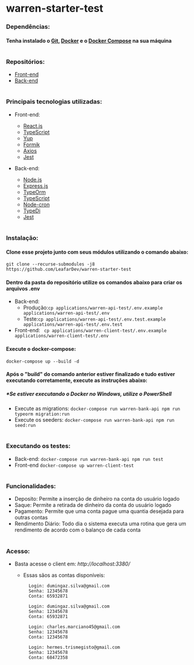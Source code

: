 # warren-starter-test

### Dependências:

#### Tenha instalado o [Git](https://git-scm.com/downloads), [Docker](https://docs.docker.com/engine/install/) e o [Docker Compose](https://docs.docker.com/compose/install/) na sua máquina

#

### Repositórios:

* [Front-end](https://github.com/LeafarDev/warren-client-test/blob/main/README.md)
* [Back-end](https://github.com/LeafarDev/warren-api-test/blob/main/README.md)

#
### Principais tecnologias utilizadas:

* Front-end:
    * [React.js](https://reactjs.org/)
    * [TypeScript](https://www.typescriptlang.org/)
    * [Yup](https://github.com/jquense/yup)
    * [Formik](https://formik.org/)
    * [Axios](https://github.com/axios/axios)
    * [Jest](https://jestjs.io/)
    
* Back-end:
    * [Node.js](https://nodejs.org/en/)
    * [Express.js](https://expressjs.com/)
    * [TypeOrm](https://typeorm.io/#/)
    * [TypeScript](https://www.typescriptlang.org/)
    * [Node-cron](https://github.com/kelektiv/node-cron)
    * [TypeDi](https://github.com/typestack/typedi)
    * [Jest](https://jestjs.io/)
#
### Instalação:

#### Clone esse projeto junto com seus módulos utilizando o comando abaixo:

```git clone --recurse-submodules -j8 https://github.com/LeafarDev/warren-starter-test```

#### Dentro da pasta do repositório utilize os comandos abaixo para criar os arquivos .env

* Back-end:
    * Produção:``` cp applications/warren-api-test/.env.example applications/warren-api-test/.env ```
    * Teste:``` cp applications/warren-api-test/.env.test.example applications/warren-api-test/.env.test ```
* Front-end:
  ``` cp applications/warren-client-test/.env.example applications/warren-client-test/.env```

#### Execute o docker-compose:

```docker-compose up --build -d```

#### Após o "build" do comando anterior estiver finalizado e tudo estiver executando corretamente, execute as instruções abaixo:

##### *Se estiver executando o Docker no Windows, utilize o PowerShell

* Execute as migrations: ```docker-compose run warren-bank-api npm run typeorm migration:run```
* Execute os seeders: ```docker-compose run warren-bank-api npm run seed:run```

#

### Executando os testes:

* Back-end: ```docker-compose run warren-bank-api npm run test```
* Front-end ```docker-compose up warren-client-test```

#

### Funcionalidades:

* Deposito: Permite a inserção de dinheiro na conta do usuário logado
* Saque: Permite a retirada de dinheiro da conta do usuário logado
* Pagamento: Permite que uma conta pague uma quantia desejada para outras contas
* Rendimento Diário: Todo dia o sistema executa uma rotina que gera um rendimento de acordo com o balanço de cada conta

#

### Acesso:

* Basta acesse o client em: *http://localhost:3380/*
    * Essas sãos as contas disponíveis:
      ```
        Login: dumingaz.silva@gmail.com
        Senha: 12345678
        Conta: 65932871
      ```

      ```
        Login: dumingaz.silva@gmail.com
        Senha: 12345678
        Conta: 65932871
      ```

      ```
        Login: charles.marciano45@gmail.com
        Senha: 12345678
        Conta: 12345678
      ```

      ```
        Login: hermes.trismegisto@gmail.com
        Senha: 12345678
        Conta: 68472358
      ```
